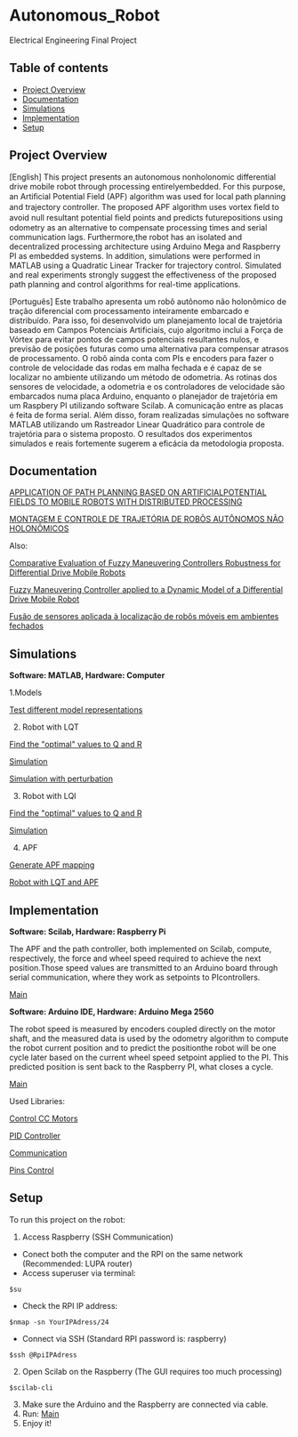 # Autonomous_Robot
Electrical Engineering Final Project

## Table of contents
* [Project Overview](#project-overview)
* [Documentation](#documentation)
* [Simulations](#simulations)
* [Implementation](#implementation)
* [Setup](#setup)

## Project Overview

[English]
This project presents an autonomous nonholonomic differential drive mobile robot through processing entirelyembedded. For this purpose, an Artiﬁcial Potential Field (APF) algorithm was used for local path planning and trajectory controller. The proposed APF algorithm uses vortex ﬁeld to avoid null resultant potential ﬁeld points and predicts futurepositions using odometry as an alternative to compensate processing times and serial communication lags. Furthermore,the robot has an isolated and decentralized processing architecture using Arduino Mega and Raspberry PI as embedded systems. In addition, simulations were performed in MATLAB using a Quadratic Linear Tracker for trajectory control. Simulated and real experiments strongly suggest the effectiveness of the proposed path planning and control algorithms for real-time applications.

[Português]
Este trabalho apresenta um robô autônomo não holonômico de tração diferencial com processamento inteiramente embarcado e distribuído. Para isso, foi desenvolvido um planejamento local de trajetória baseado em Campos Potenciais Artificiais, cujo algoritmo inclui a Força de Vórtex para evitar pontos de campos potenciais resultantes nulos, e previsão de posições futuras como uma alternativa para compensar atrasos de processamento. O robô ainda conta com PIs e encoders para fazer o controle de velocidade das rodas em malha fechada e é capaz de se localizar no ambiente utilizando um método de odometria. As rotinas dos sensores de velocidade, a odometria e os controladores de velocidade são embarcados numa placa Arduino, enquanto o planejador de trajetória em um Raspbery PI utilizando software Scilab. A comunicação entre as placas é feita de forma serial. Além disso, foram realizadas simulações no software MATLAB utilizando um Rastreador Linear Quadrático para controle de trajetória para o sistema proposto. O resultados dos experimentos simulados e reais fortemente sugerem  a eficácia da metodologia proposta. 



## Documentation


[APPLICATION OF PATH PLANNING BASED ON ARTIFICIALPOTENTIAL FIELDS TO MOBILE ROBOTS WITH DISTRIBUTED PROCESSING](https://www.researchgate.net/publication/326431781_Application_of_path_planning_based_on_Artificial_Potential_Fields_to_mobile_robots_with_distributed_processing)

[MONTAGEM E CONTROLE DE TRAJETÓRIA DE  ROBÔS AUTÔNOMOS NÃO HOLONÔMICOS](https://www.overleaf.com/read/vtmyncphdbms)

Also:

[Comparative Evaluation of Fuzzy Maneuvering Controllers Robustness for Differential Drive Mobile Robots](https://proceedings.science/sbai-2019/trabalhos/comparative-evaluation-of-fuzzy-maneuvering-controllers-robustness-for-different)

[Fuzzy Maneuvering Controller applied to a Dynamic Model of a Differential Drive Mobile Robot](https://ieeexplore.ieee.org/document/8491684/)

[Fusão de sensores aplicada à localização de robôs móveis em ambientes fechados](https://www.researchgate.net/publication/326434120_Fusao_de_sensores_aplicada_a_localizacao_de_robos_moveis_em_ambientes_fechados)


## Simulations
**Software: MATLAB,
Hardware: Computer**



1.Models

[Test different model representations](Simulations_Matlab/main_verificacao.m)


2. Robot with LQT

[Find the "optimal" values to Q and R](Simulations_Matlab/main_lqt_ajuste.m)

[Simulation](Simulations_Matlab/main_lqt.m)

[Simulation with perturbation](Simulations_Matlab/main_lqt_perturb.m)


3. Robot with LQI

[Find the "optimal" values to Q and R](Simulations_Matlab/main_lqi_ajuste.m)

[Simulation](Simulations_Matlab/main_lqi.m)


4. APF

[Generate APF mapping](Simulations_Matlab/main_plot_APF.m)

[Robot with LQT and APF](Simulations_Matlab/main_lqtapf.m)



## Implementation

**Software: Scilab, 
Hardware: Raspberry Pi**

The APF and the path controller, both implemented on Scilab, compute, respectively, the force and wheel speed required to achieve the next position.Those speed values are transmitted to an Arduino board through serial communication, where they work as setpoints to PIcontrollers. 


[Main](Impl_Raspberry/APFControlador_Sensores.sce)



**Software: Arduino IDE, 
Hardware: Arduino Mega 2560**

The robot speed is measured by encoders coupled directly on the motor shaft, and the measured data is used by the odometry algorithm to compute the robot current position and to predict the positionthe robot will be one cycle later based on the current wheel speed setpoint applied to the PI. This predicted position is sent back to the Raspberry PI, what closes a cycle.

[Main](Impl_Arduino/PIDOdometria.ino)


Used Libraries:

[Control CC Motors](Impl_Arduino/Adafruit.zip)

[PID Controller](Impl_Arduino/PID.zip)

[Communication](Impl_Arduino/digitalWriteFastinterruptSafe.zip)

[Pins Control](Impl_Arduino/Utility.zip)


	
## Setup
To run this project on the robot:


1. Access Raspberry (SSH Communication)
- Conect both the computer and the RPI on the same network (Recommended: LUPA router)
- Access superuser via terminal:
```
$su
```
- Check the RPI IP address:
```
$nmap -sn YourIPAdress/24
```
- Connect via SSH (Standard RPI password is: raspberry)
```
$ssh @RpiIPAdress
```

2. Open Scilab on the Raspberry (The GUI requires too much processing)
```
$scilab-cli
```
3. Make sure the Arduino and the Raspberry are connected via cable.
4. Run:
[Main](Impl_Raspberry/APFControlador_Sensores.sce)
5. Enjoy it!

